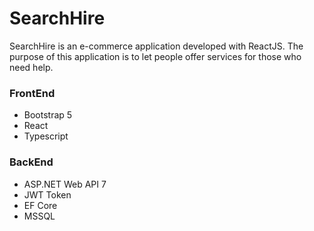 # SearchHire
SearchHire is an e-commerce application developed with ReactJS. The purpose of this application is to let people offer services for those who need help.

### FrontEnd
- Bootstrap 5
- React
- Typescript

### BackEnd
- ASP.NET Web API 7
- JWT Token
- EF Core
- MSSQL
